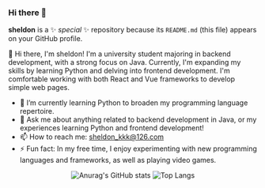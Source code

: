 ### Hi there 👋

<!--
**sheldon-3601e/sheldon-3601e** is a ✨ _special_ ✨ repository because its `README.md` (this file) appears on your GitHub profile.

Here are some ideas to get you started:

- 🔭 I’m currently working on ...
- 🌱 I’m currently learning ...
- 👯 I’m looking to collaborate on ...
- 🤔 I’m looking for help with ...
- 💬 Ask me about ...
- 📫 How to reach me: ...
- 😄 Pronouns: ...
- ⚡ Fun fact: ...
-->
**sheldon** is a ✨ _special_ ✨ repository because its `README.md` (this file) appears on your GitHub profile.

👋 Hi there, I'm sheldon! I'm a university student majoring in backend development, with a strong focus on Java. Currently, I'm expanding my skills by learning Python and delving into frontend development. I'm comfortable working with both React and Vue frameworks to develop simple web pages.

- 🌱 I’m currently learning Python to broaden my programming language repertoire.
- 💬 Ask me about anything related to backend development in Java, or my experiences learning Python and frontend development!
- 📫 How to reach me: sheldon_kkk@126.com
- ⚡ Fun fact: In my free time, I enjoy experimenting with new programming languages and frameworks, as well as playing video games.

<p align="center">
  <img src="https://github-readme-stats.vercel.app/api?username=sheldon-3601e&show_icons=true&theme=shadow_green&hide=Stars_Earned" alt="Anurag's GitHub stats" />
  <img src="https://github-readme-stats.vercel.app/api/top-langs/?username=sheldon-3601e" alt="Top Langs" />
</p>

